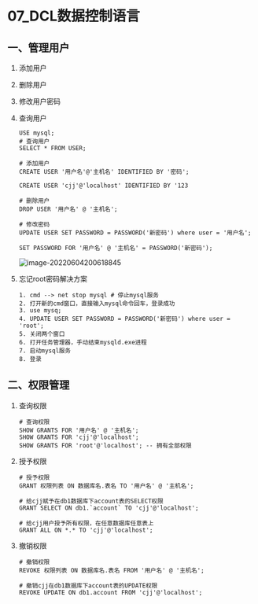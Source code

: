 # 07_DCL数据控制语言

## 一、管理用户

1. 添加用户

2. 删除用户

3. 修改用户密码

4. 查询用户

   ```mysql
   USE mysql;
   # 查询用户
   SELECT * FROM USER;
   
   # 添加用户
   CREATE USER '用户名'@'主机名' IDENTIFIED BY '密码';
   
   CREATE USER 'cjj'@'localhost' IDENTIFIED BY '123
   
   # 删除用户
   DROP USER '用户名' @ '主机名';
   
   # 修改密码
   UPDATE USER SET PASSWORD = PASSWORD('新密码') where user = '用户名';
   
   SET PASSWORD FOR '用户名' @ '主机名' = PASSWORD('新密码');
   ```

   

   ![image-20220604200618845](https://gitee.com/chen-jiujia/typora-picgo/raw/master/img/202309251658707.png)

5. 忘记root密码解决方案

   ```mysql
   1. cmd --> net stop mysql # 停止mysql服务
   2. 打开新的cmd窗口，直接输入mysql命令回车，登录成功
   3. use mysq; 
   4. UPDATE USER SET PASSWORD = PASSWORD('新密码') where user = 'root';
   5. 关闭两个窗口
   6. 打开任务管理器，手动结束mysqld.exe进程
   7. 启动mysql服务
   8. 登录
   ```

## 二、权限管理

1. 查询权限

   ```mysql
   # 查询权限
   SHOW GRANTS FOR '用户名' @ '主机名';
   SHOW GRANTS FOR 'cjj'@'localhost';
   SHOW GRANTS FOR 'root'@'localhost'; -- 拥有全部权限
   ```

2. 授予权限

   ```mysql
   # 授予权限
   GRANT 权限列表 ON 数据库名.表名 TO '用户名' @ '主机名';
   
   # 给cjj赋予在db1数据库下account表的SELECT权限
   GRANT SELECT ON db1.`account` TO 'cjj'@'localhost';
   
   # 给cjj用户授予所有权限，在任意数据库任意表上
   GRANT ALL ON *.* TO 'cjj'@'localhost';
   ```

3. 撤销权限

   ```mysql
   # 撤销权限
   REVOKE 权限列表 ON 数据库名.表名 FROM '用户名' @ '主机名';
   
   # 撤销cjj在db1数据库下account表的UPDATE权限
   REVOKE UPDATE ON db1.account FROM 'cjj'@'localhost';
   ```

   